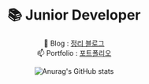 <div align=center><h1>📚 Junior Developer</h1></div>
<div align=center> 


📝 Blog : [정리 블로그](https://rudtjs49.tistory.com)  <br>
📫 Portfolio : [포트폴리오](https://www.notion.so/1-f2c6d5ab41214818b6782be487a0f87c)


![Anurag's GitHub stats](https://github-readme-stats.vercel.app/api?username=js988174&show_icons=true&theme=blue)
  <div>

   
